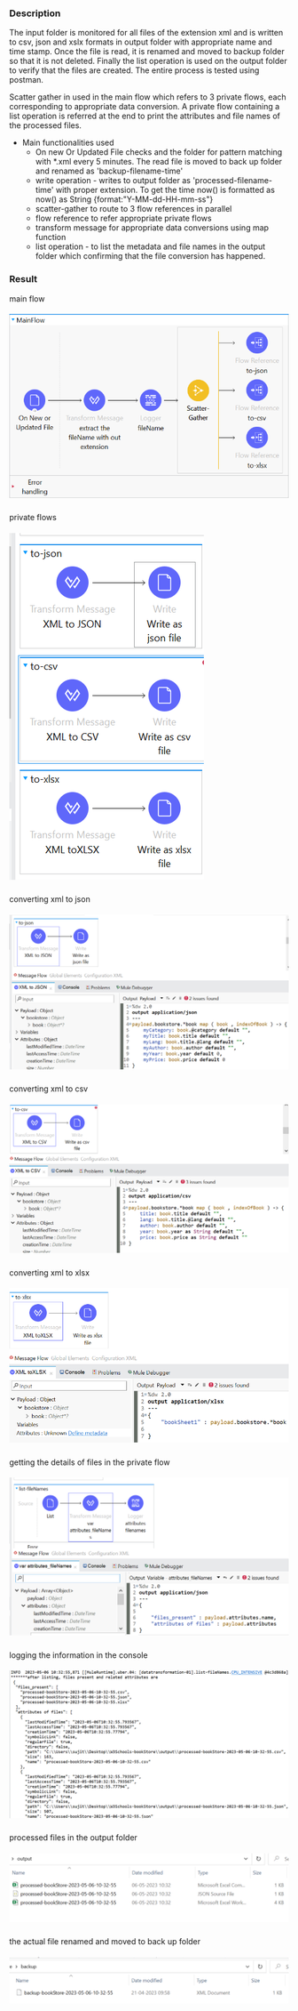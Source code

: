### Description

The input folder is monitored for all files of the extension xml and is written to csv, json and xslx formats in output folder with appropriate name and time stamp. Once the file is read, it is renamed and moved to backup folder so that it is not deleted. Finally the list operation is used on the output folder to verify that the files are created. The entire process is tested using postman.

Scatter gather in used in the main flow which refers to 3 private flows, each corresponding to appropriate data conversion. A private flow containing a list operation is referred at the end to print the attributes and file names of the processed files.  

- Main functionalities used 
   - On new Or Updated File checks and  the folder for pattern matching with *.xml every 5 minutes. The read file is moved to back up folder and renamed as 'backup-filename-time'  
   - write  operation - writes to output folder as 'processed-filename-time' with proper extension. To get the time now() is formatted as now() as String {format:"Y-MM-dd-HH-mm-ss"}
   - scatter-gather to route to 3 flow references in parallel
   - flow reference to refer appropriate private flows
   - transform message for appropriate data conversions using map function
   - list operation - to list the metadata and file names in the output folder which confirming that the file conversion has happened.

### Result

main flow  

##### ![mainflow](https://github.com/jayashree-learnings/mulesoft-projects/blob/main/00_includes/proj-01/01-MainFlow.png)  


private flows  

##### ![privateflows](https://github.com/jayashree-learnings/mulesoft-projects/blob/main/00_includes/proj-01/02-privateFlows.PNG)  

converting xml to json  

##### ![xmlTojson](https://github.com/jayashree-learnings/mulesoft-projects/blob/main/00_includes/proj-01/02a-xmlTojson.PNG)  


converting xml to csv  

##### ![xmlTojson](https://github.com/jayashree-learnings/mulesoft-projects/blob/main/00_includes/proj-01/02b-xmlTocsv.PNG)  


converting xml to xlsx  

##### ![xmlTojson](https://github.com/jayashree-learnings/mulesoft-projects/blob/main/00_includes/proj-01/02c-xmlToxlsx.PNG)  


getting the details of files in the private flow  

##### ![listFileDetails](https://github.com/jayashree-learnings/mulesoft-projects/blob/main/00_includes/proj-01/03a-list.PNG)  


logging the information in the console  

##### ![printingInConsole](https://github.com/jayashree-learnings/mulesoft-projects/blob/main/00_includes/proj-01/03b-attributesAndFileNames.PNG)  

processed files in the output folder  

##### ![outputFolder](https://github.com/jayashree-learnings/mulesoft-projects/blob/main/00_includes/proj-01/05-outputFolder.PNG)

the actual file renamed and moved to back up folder  

##### ![backupFolder](https://github.com/jayashree-learnings/mulesoft-projects/blob/main/00_includes/proj-01/04-backupFolder.PNG)
 
 
   
 




  
   














